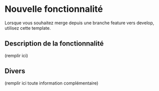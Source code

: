 # Nouvelle fonctionnalité

Lorsque vous souhaitez merge depuis une branche feature vers develop, utilisez cette template.

## Description de la fonctionnalité

(remplir ici)

## Divers

(remplir ici toute information complémentaire)